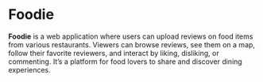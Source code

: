# Foodie
**Foodie** is a web application where users can upload reviews on food items from various restaurants. Viewers can browse reviews, see them on a map, follow their favorite reviewers, and interact by liking, disliking, or commenting. It’s a platform for food lovers to share and discover dining experiences.
